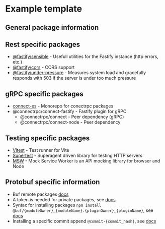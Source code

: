 # Example template

## General package information

## Rest specific packages

- [@fastify/sensible](https://github.com/fastify/fastify-sensible) - Usefull utilities for the Fastify instance (http errors, etc.)
- [@fastify/cors](https://github.com/fastify/fastify-cors) - CORS support
- [@fastify/under-pressure](https://github.com/fastify/under-pressure) - Measures system load and gracefully responds with 503 if the server is under too much pressure

## gRPC specific packages

- [connect-es](https://github.com/connectrpc/connect-es) - Monorepo for conectrpc packages
- @connectrpc/connect-fastify - Fastify plugin for gRPC
  - @connectrpc/connect - Peer dependency (gRPC)
  - @connectrpc/connect-node - Peer dependency

## Testing specific packages

- [Vitest](https://github.com/vitest-dev/vitest) - Test runner for Vite
- [Supertest](https://github.com/ladjs/supertest) - Superagent driven library for testing HTTP servers
- [MSW](https://github.com/mswjs/msw) - Mock Service Worker is an API mocking library for browser and Node

## Protobuf specific information

- Buf remote packages [docs](https://buf.build/docs/bsr/remote-packages/npm)
- A token is needed for private packages, see [docs](https://buf.build/docs/bsr/remote-packages/npm#private-packages)
- Syntax for installing packages `npm install @buf/{moduleOwner}_{moduleName}.{pluginOwner}_{pluginName}`, see [docs](https://buf.build/docs/bsr/remote-packages/npm#using-the-npm-registry)
- Installing a specific commit append `@commit-{commit_hash}`, see [docs](https://buf.build/docs/bsr/remote-packages/npm#commit)
